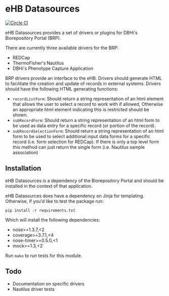 # eHB Datasources

[![Circle CI](https://circleci.com/gh/chop-dbhi/ehb-datasources.svg?style=svg)](https://circleci.com/gh/chop-dbhi/ehb-datasources)

eHB Datasources provides a set of drivers or plugins for DBHi's Biorepository Portal (BRP).

There are currently three available drivers for the BRP:

* REDCap
* ThermoFisher's Nautilus
* DBHi's Phenotype Capture Application

BRP drivers provide an interface to the eHB. Drivers should generate HTML to facilitate the creation and update of records in external systems. Drivers should have the following HTML generating functions:

* `recordListForm`: Should return a string representation of an html element that allows
the user to select a record to work with if allowed, Otherwise an
appropriate html element indicating this is restricted should be shown.
* `subRecordForm`: Should return a string representation of an html form to be used as data entry for a specific record (or portion of the record).
* `subRecordSelectionForm`: Should return a string representation of an html form to be used to select additional input data forms for a specific record (i.e. form selection for REDCap). If there is only a top level form this method can just return the single form (i.e. Nautilus sample association)

## Installation

eHB Datasources is a dependency of the Biorepository Portal and should be installed in the context of that application.

eHB Datasources does have a dependency on Jinja for templating. Otherwise, if you'd like to test the package run:

`pip install -r requirements.txt`

Which will install the following dependencies:

* nose>=1.3.7,<2
* coverage>=3.7.1,<4
* nose-timer>=0.5.0,<1
* mock>=1.3,<2

Run `make` to run tests for this module.


## Todo

* Documentation on specific drivers
* Nautilus driver tests
